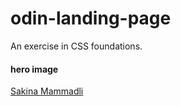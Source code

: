 # odin-landing-page

An exercise in CSS foundations.

#### hero image

[Sakina Mammadli](https://www.pexels.com/@sakina-mammadli-365647691/)
